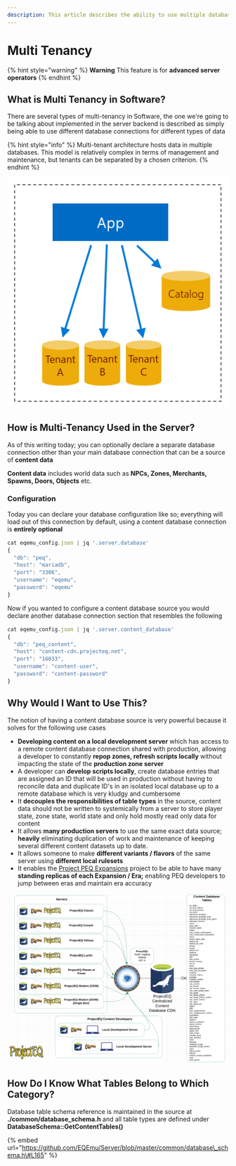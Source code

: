 ```yaml
---
description: This article describes the ability to use multiple database and data sources
---
```


# Multi Tenancy



{% hint style="warning" %}
**Warning** This feature is for **advanced server operators**
{% endhint %}

## What is Multi Tenancy in Software?

There are several types of multi-tenancy in Software, the one we're going to be talking about implemented in the server backend is described as simply being able to use different database connections for different types of data

{% hint style="info" %}
Multi-tenant architecture hosts data in multiple databases. This model is relatively complex in terms of management and maintenance, but tenants can be separated by a chosen criterion.
{% endhint %}

![](../../.gitbook/assets/image%20%2819%29.png)

## How is Multi-Tenancy Used in the Server?

As of this writing today; you can optionally declare a separate database connection other than your main database connection that can be a source of **content data**

**Content data** includes world data such as **NPCs, Zones, Merchants, Spawns, Doors, Objects** etc.

### Configuration

Today you can declare your database configuration like so; everything will load out of this connection by default, using a content database connection is **entirely optional**

```javascript
cat eqemu_config.json | jq '.server.database'
{
  "db": "peq",
  "host": "mariadb",
  "port": "3306",
  "username": "eqemu",
  "password": "eqemu"
}
```

Now if you wanted to configure a content database source you would declare another database connection section that resembles the following

```javascript
cat eqemu_config.json | jq '.server.content_database'
{
  "db": "peq_content",
  "host": "content-cdn.projecteq.net",
  "port": "16033",
  "username": "content-user",
  "password": "content-password"
}
```

## Why Would I Want to Use This?

The notion of having a content database source is very powerful because it solves for the following use cases

* **Developing content on a local development server** which has access to a remote content database connection shared with production, allowing a developer to constantly **repop zones, refresh scripts locally** without impacting the state of the **production zone server**
* A developer can **develop scripts locally**, create database entries that are assigned an ID that will be used in production without having to reconcile data and duplicate ID's in an isolated local database up to a remote database which is very kludgy and cumbersome
* It **decouples the responsibilities of table types** in the source, content data should not be written to systemically from a server to store player state, zone state, world state and only hold mostly read only data for content
* It allows **many production servers** to use the same exact data source; **heavily** eliminating duplication of work and maintenance of keeping several different content datasets up to date. 
* It allows someone to make **different variants / flavors** of the same server using **different local rulesets**
* It enables the [Project PEQ Expansions](../../in-development/project-peq-expansions/) project to be able to have many **standing replicas of each Expansion / Era;** enabling PEQ developers to jump between eras and maintain era accuracy

![Many development servers using the same content database](../../.gitbook/assets/image%20%2818%29.png)

## How Do I Know What Tables Belong to Which Category?

Database table schema reference is maintained in the source at **./common/database\_schema.h** and all table types are defined under **DatabaseSchema::GetContentTables\(\)**

{% embed url="https://github.com/EQEmu/Server/blob/master/common/database\_schema.h\#L165" %}



